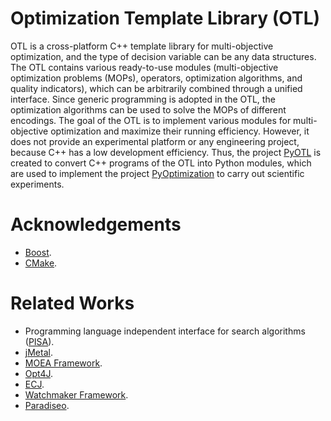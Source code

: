 Optimization Template Library (OTL)
=====
OTL is a cross-platform C++ template library for multi-objective optimization, and the type of decision variable can be any data structures. The OTL contains various ready-to-use modules (multi-objective optimization problems (MOPs), operators, optimization algorithms, and quality indicators), which can be arbitrarily combined through a unified interface. Since generic programming is adopted in the OTL, the optimization algorithms can be used to solve the MOPs of different encodings.
The goal of the OTL is to implement various modules for multi-objective optimization and maximize their running efficiency. However, it does not provide an experimental platform or any engineering project, because C++ has a low development efficiency. Thus, the project [PyOTL](https://github.com/O-T-L/PyOTL) is created to convert C++ programs of the OTL into Python modules, which are used to implement the project [PyOptimization](https://github.com/O-T-L/PyOptimization) to carry out scientific experiments.
# Acknowledgements
* [Boost](http://www.boost.org/).
* [CMake](http://www.cmake.org/).
# Related Works
* Programming language independent interface for search algorithms ([PISA](http://www.tik.ee.ethz.ch/sop/pisa)).
* [jMetal](http://jmetal.sourceforge.net).
* [MOEA Framework](www.moeaframework.org).
* [Opt4J](http://opt4j.sourceforge.net/).
* [ECJ](http://cs.gmu.edu/~eclab/projects/ecj/).
* [Watchmaker Framework](http://watchmaker.uncommons.org/).
* [Paradiseo](http://paradiseo.gforge.inria.fr/).